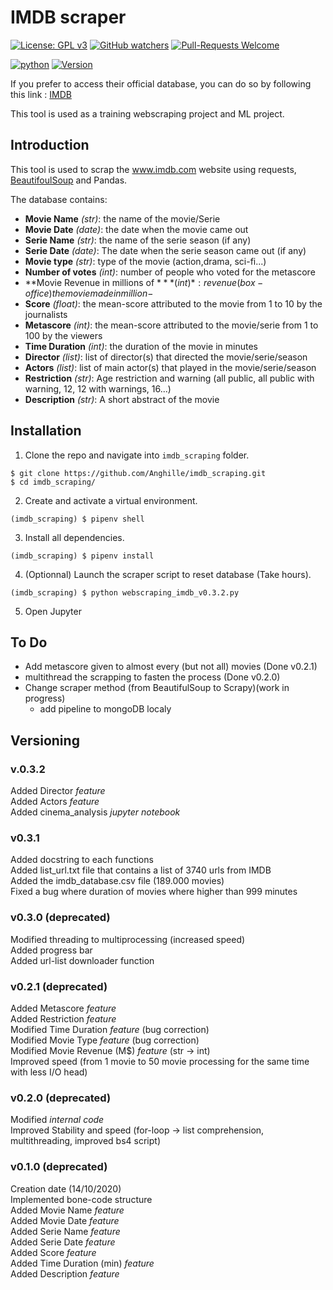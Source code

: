 # IMDB scraper

[![License: GPL v3](https://img.shields.io/badge/License-GPLv3-blue.svg)](https://www.gnu.org/licenses/gpl-3.0)
[![GitHub watchers](https://img.shields.io/badge/Watchers-1-blue)](https://github.com/Anghille/imdb/watchers)
[![Pull-Requests Welcome](https://img.shields.io/badge/Pull%20Request-Welcome-blue)](https://github.com/Anghille/imdb/pulls)

[![python](https://img.shields.io/badge/Made%20with-Python-blue)](https://www.python.org/)
[![Version](https://img.shields.io/badge/Version-v0.3.2-blue)](https://github.com/Anghille/imdb#versioning)

If you prefer to access their official database, you can do so by following this link : [IMDB](https://www.imdb.com/interfaces/)

This tool is used as a training webscraping project and ML project.


## Introduction

This tool is used to scrap the www.imdb.com website using requests, [BeautifoulSoup](https://www.crummy.com/software/BeautifulSoup/) and Pandas.

The database contains:
* **Movie Name** *(str)*: the name of the movie/Serie
* **Movie Date** *(date)*: the date when the movie came out  
* **Serie Name** *(str)*: the name of the serie season (if any)  
* **Serie Date** *(date)*: The date when the serie season came out (if any)  
* **Movie type** *(str)*: type of the movie (action,drama, sci-fi...)
* **Number of votes** *(int)*: number of people who voted for the metascore
* **Movie Revenue in millions of $** *(int)*: revenue (box-office) the movie made in million-$
* **Score** *(float)*: the mean-score attributed to the movie from 1 to 10 by the journalists
* **Metascore** *(int)*: the mean-score attributed to the movie/serie from 1 to 100 by the viewers
* **Time Duration** *(int)*: the duration of the movie in minutes
* **Director** *(list)*: list of director(s) that directed the movie/serie/season
* **Actors** *(list)*: list of main actor(s) that played in the movie/serie/season 
* **Restriction** *(str)*: Age restriction and warning (all public, all public with warning, 12, 12 with warnings, 16...)
* **Description** *(str)*: A short abstract of the movie

## Installation

1. Clone the repo and navigate into `imdb_scraping` folder.
```
$ git clone https://github.com/Anghille/imdb_scraping.git
$ cd imdb_scraping/
```
2. Create and activate a virtual environment.
```
(imdb_scraping) $ pipenv shell
```
3. Install all dependencies.
```
(imdb_scraping) $ pipenv install
```
4. (Optionnal) Launch the scraper script to reset database (Take hours).
```
(imdb_scraping) $ python webscraping_imdb_v0.3.2.py
```  
 5. Open Jupyter  
   
## To Do

* Add metascore given to almost every (but not all) movies (Done v0.2.1)
* multithread the scrapping to fasten the process (Done v0.2.0)
* Change scraper method (from BeautifulSoup to Scrapy)(work in progress)
  * add pipeline to mongoDB localy

## Versioning
### v.0.3.2
Added Director *feature*  
Added Actors *feature*  
Added cinema_analysis *jupyter notebook*

### v0.3.1
Added docstring to each functions  
Added list_url.txt file that contains a list of 3740 urls from IMDB  
Added the imdb_database.csv file (189.000 movies)  
Fixed a bug where duration of movies where higher than 999 minutes  

### v0.3.0 (deprecated)
Modified threading to multiprocessing (increased speed)  
Added progress bar  
Added url-list downloader function

### v0.2.1 (deprecated)

Added Metascore *feature*  
Added Restriction *feature*  
Modified Time Duration *feature* (bug correction)  
Modified Movie Type *feature* (bug correction)  
Modified Movie Revenue (M$) *feature* (str -> int)  
Improved speed (from 1 movie to 50 movie processing for the same time with less I/O head)  


### v0.2.0 (deprecated)

Modified *internal code*  
Improved Stability and speed (for-loop -> list comprehension, multithreading, improved bs4 script)  


### v0.1.0 (deprecated)

Creation date (14/10/2020)  
Implemented bone-code structure  
Added Movie Name *feature*  
Added Movie Date *feature*  
Added Serie Name *feature*  
Added Serie Date *feature*  
Added Score *feature*  
Added Time Duration (min) *feature*  
Added Description *feature*  

